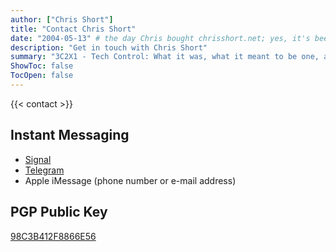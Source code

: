 ```yaml
---
author: ["Chris Short"]
title: "Contact Chris Short"
date: "2004-05-13" # the day Chris bought chrisshort.net; yes, it's been around a LONG time
description: "Get in touch with Chris Short"
summary: "3C2X1 - Tech Control: What it was, what it meant to be one, and what it morphed into"
ShowToc: false
TocOpen: false
---
```


{{< contact >}}

## Instant Messaging

* [Signal](https://signal.me/#eu/u5Q8-Afgdo9Ytu46c53tpUAbEHOfI2PlrGcQSdg-FkzBR43NajFPFrReCg95icba)
* [Telegram](https://t.me/ChrisShort)
* Apple iMessage (phone number or e-mail address)

## PGP Public Key

[98C3B412F8866E56](https://keys.openpgp.org/search?q=98C3B412F8866E56)
